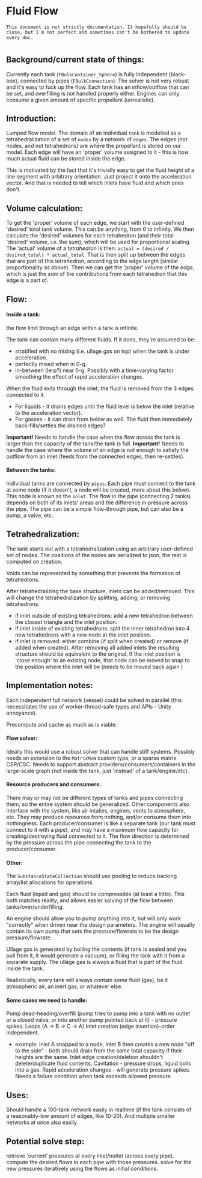 # Fluid Flow

    This document is not strictly documentation. It hopefully should be close, but I'm not perfect and sometimes can't be bothered to update every doc.
#

## Background/current state of things:

Currently each tank (`FBulkContainer_Sphere`) is fully independent (black-box), connected by pipes (`FBulkConnection`). The solver is not very robust and it's easy to fuck up the flow.
Each tank has an inflow/outflow that can be set, and overfilling is not handled properly either.
Engines can only consume a given amount of specific propellant (unrealistic).

## Introduction:

Lumped flow model. The domain of an individual `tank` is modelled as a tetrahedralization of a set of `nodes` by a network of `edges`.
The edges (not nodes, and not tetrahedrons) are where the propellant is stored on our model.
Each edge will have an 'proper' volume assigned to it - this is how much actual fluid can be stored inside the edge.

This is motivated by the fact that it's trivially easy to get the fluid height of a line segment with arbitrary orientation. Just project it onto the acceleration vector.
And that is needed to tell which inlets have fluid and which ones don't.

## Volume calculation:

To get the 'proper' volume of each edge, we start with the user-defined 'desired' total tank volume. This can be anything, from 0 to infinity.
We then calculate the 'desired' volumes for each tetrahedron (and their total 'desired' volume, i.e. the sum), which will be used for proportional scaling.
The 'actual' volume of a *tetrahedron* is then: `actual = (desired / desired_total) * actual_total`.
That is then split up between the edges that are part of this tetrahedron, according to the edge length (similar proportionality as above).
Then we can get the 'proper' volume of the *edge*, which is just the sum of the contributions from each tetrahedron that this edge is a part of.

## Flow:

#### Inside a tank:

the flow limit through an edge within a tank is infinite.

The tank can contain many different fluids. If it does, they're assumed to be:
- stratified with no mixing (i.e. ullage gas on top) when the tank is under acceleration.
- perfectly mixed when in 0-g.
- in-between (lerp?) near 0-g. Possibly with a time-varying factor smoothing the effect of rapid acceleration changes.

When the fluid exits through the inlet, the fluid is removed from the 3 edges connected to it.
- For liquids - it drains edges until the fluid level is below the inlet (relative to the acceleration vector). 
- For gasses - it can drain from below as well.
The fluid then immediately back-fills/settles the drained edges?

**Important!** Needs to handle the case when the flow *across* the tank is larger than the capacity of the tank/the tank is full.
**Important!** Needs to handle the case where the volume of an edge is not enough to satisfy the outflow from an inlet (feeds from the connected edges, then re-settles).

#### Between the tanks:

Individual tanks are connected by `pipes`. Each pipe must connect to the tank at some node (if it doesn't, a node will be created, more about this below).
This node is known as the `inlet`.
The flow in the pipe (connecting 2 tanks) depends on both of its inlets' areas and the difference in pressure across the pipe.
The pipe can be a simple flow-through pipe, but can also be a pump, a valve, etc.

## Tetrahedralization:

The tank starts out with a tetrahedralization using an arbitrary user-defined set of nodes. The positions of the nodes are serialized to json, the rest is computed on creation.

Voids can be represented by something that prevents the formation of tetrahedrons.

After tetrahedralizing the base structure, inlets can be added/removed. This will change the tetrahedralization by splitting, adding, or removing tetrahedrons.
- if inlet outside of existing tetrahedrons: add a new tetrahedron between the closest triangle and the inlet position.
- if inlet inside of existing tetrahedrons: split the inner tetrahedron into 4 new tetrahedrons with a new node at the inlet position.
- if inlet is removed: either combine (if split when created) or remove (if added when created).
After removing all added inlets the resulting structure should be equivalent to the original.
If the inlet position is 'close enough' to an existing node, that node can be moved to snap to the position where the inlet will be (needs to be moved back again )

## Implementation notes:

Each independent full network (vessel) could be solved in parallel (this necessitates the use of worker-thread-safe types and APIs - Unity annoyance).

Precompute and cache as much as is viable.

#### Flow solver:

Ideally this would use a robust solver that can handle stiff systems. Possibly needs an extension to the `MatrixMxN` custom type, or a sparse matrix CSR/CSC.
Needs to support abstract providers/consumers/containers in the large-scale graph (not inside the tank, just 'instead' of a tank/engine/etc).

#### Resource producers and consumers:

There may or may not be different types of tanks and pipes connecting them, so the entire system should be generalized.
Other components also interface with the system, like air intakes, engines, vents to atmosphere, etc.
They may produce resources from nothing, and/or consume them into nothingness. Each producer/consumer is like a separate tank (our tank must connect to it with a pipe), and may have a maximum flow capacity for creating/destroying fluid connected to it. The flow direction is determined by the pressure across the pipe connecting the tank to the producer/consumer.

#### Other:

The `SubstanceStateCollection` should use pooling to reduce backing array/list allocations for operations.

Each fluid (liquid and gas) should be compressible (at least a little). This both matches reality, and allows easier solving of the flow between tanks/over/underfilling.

An engine should allow you to pump anything into it, but will only work "correctly" when driven near the design parameters. The engine will usually contain its own pump that sets the pressure/flowrate to be the design pressure/flowrate.

Ullage gas is generated by boiling the contents (if tank is sealed and you pull from it, it would generate a vacuum), or filling the tank with it from a separate supply.
The ullage gas is always a fluid that is part of the fluid inside the tank.

Realistically, every tank will always contain *some* fluid (gas), be it atmospheric air, an inert gas, or whatever else.

#### Some cases we need to handle:

Pump dead-heading/overfill (pump tries to pump into a tank with no outlet or a closed valve, or into another pump pointed back at it) - pressure spikes.
Loops (A -> B -> C -> A)
Inlet creation (edge insertion)-order independent.
- example: inlet A snapped to a node, inlet B then creates a new node "off to the side" - both should drain from the same total capacity if their heights are the same.
Inlet edge creation/deletion shouldn't delete/duplicate fluid contents.
Cavitation - pressure drops, liquid boils into a gas.
Rapid acceleration changes - will generate pressure spikes.
Needs a failure condition when tank exceeds allowed pressure.

## Uses:

Should handle a 100-tank network easily in realtime (if the tank consists of a reasonably-low amount of edges, like 10-20). And multiple smaller networks at once also easily.


## Potential solve step:
retrieve 'current' pressures at every inlet/outlet (across every pipe).
compute the desired flows in each pipe with those pressures.
solve for the new pressures iteratively using the flows as initial conditions.






